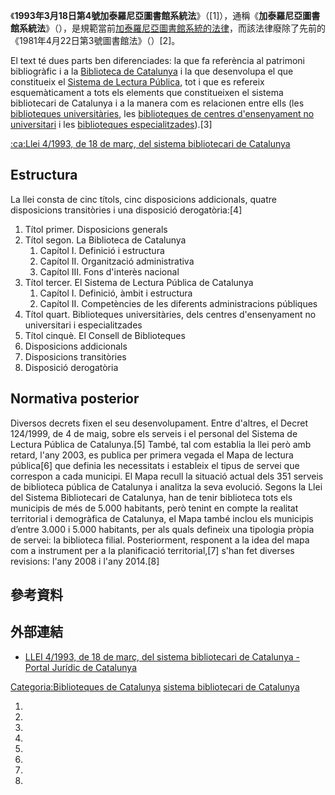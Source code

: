 《**1993年3月18日第4號加泰羅尼亞圖書館系統法**》（\[1\]），通稱《**加泰羅尼亞圖書館系統法**》（），是規範當前[加泰羅尼亞圖書館系統的法律](https://zh.wikipedia.org/wiki/加泰羅尼亞圖書館 "wikilink")，而該法律廢除了先前的《1981年4月22日第3號圖書館法》（）\[2\]。

El text té dues parts ben diferenciades: la que fa referència al patrimoni bibliogràfic i a la [Biblioteca de Catalunya](https://zh.wikipedia.org/wiki/Biblioteca_de_Catalunya "wikilink") i la que desenvolupa el que constitueix el [Sistema de Lectura Pública](https://zh.wikipedia.org/wiki/Sistema_de_Lectura_Pública_de_Catalunya "wikilink"), tot i que es refereix esquemàticament a tots els elements que constitueixen el sistema bibliotecari de Catalunya i a la manera com es relacionen entre ells (les [biblioteques universitàries](https://zh.wikipedia.org/wiki/biblioteca_universitària "wikilink"), les [biblioteques de centres d'ensenyament no universitari](https://zh.wikipedia.org/wiki/biblioteca_escolar "wikilink") i les [biblioteques especialitzades](https://zh.wikipedia.org/wiki/Biblioteca_especialitzada "wikilink")).\[3\]

[:ca:Llei 4/1993, de 18 de març, del sistema bibliotecari de Catalunya](https://zh.wikipedia.org/wiki/:ca:Llei_4/1993,_de_18_de_març,_del_sistema_bibliotecari_de_Catalunya "wikilink")

## Estructura

La llei consta de cinc títols, cinc disposicions addicionals, quatre disposicions transitòries i una disposició derogatòria:\[4\]

1.  Títol primer. Disposicions generals
2.  Títol segon. La Biblioteca de Catalunya
    1.  Capítol I. Definició i estructura
    2.  Capítol II. Organització administrativa
    3.  Capítol III. Fons d'interès nacional
3.  Títol tercer. El Sistema de Lectura Pública de Catalunya
    1.  Capítol I. Definició, àmbit i estructura
    2.  Capítol II. Competències de les diferents administracions públiques
4.  Títol quart. Biblioteques universitàries, dels centres d'ensenyament no universitari i especialitzades
5.  Títol cinquè. El Consell de Biblioteques
6.  Disposicions addicionals
7.  Disposicions transitòries
8.  Disposició derogatòria

## Normativa posterior

Diversos decrets fixen el seu desenvolupament. Entre d'altres, el Decret 124/1999, de 4 de maig, sobre els serveis i el personal del Sistema de Lectura Pública de Catalunya.\[5\] També, tal com establia la llei però amb retard, l'any 2003, es publica per primera vegada el Mapa de lectura pública\[6\] que definia les necessitats i estableix el tipus de servei que correspon a cada municipi. El Mapa recull la situació actual dels 351 serveis de biblioteca pública de Catalunya i analitza la seva evolució. Segons la Llei del Sistema Bibliotecari de Catalunya, han de tenir biblioteca tots els municipis de més de 5.000 habitants, però tenint en compte la realitat territorial i demogràfica de Catalunya, el Mapa també inclou els municipis d’entre 3.000 i 5.000 habitants, per als quals defineix una tipologia pròpia de servei: la biblioteca filial. Posteriorment, responent a la idea del mapa com a instrument per a la planificació territorial,\[7\] s'han fet diverses revisions: l'any 2008 i l'any 2014.\[8\]

## 參考資料

## 外部連結

  - [LLEI 4/1993, de 18 de març, del sistema bibliotecari de Catalunya - Portal Jurídic de Catalunya](http://portaljuridic.gencat.cat/ca/pjur_ocults/pjur_resultats_fitxa/?documentId=86277&action=fitxa)

[Categoria:Biblioteques de Catalunya](https://zh.wikipedia.org/wiki/Categoria:Biblioteques_de_Catalunya "wikilink") [sistema bibliotecari de Catalunya](https://zh.wikipedia.org/wiki/Categoria:Lleis_de_Catalunya "wikilink")

1.
2.
3.
4.
5.
6.
7.
8.